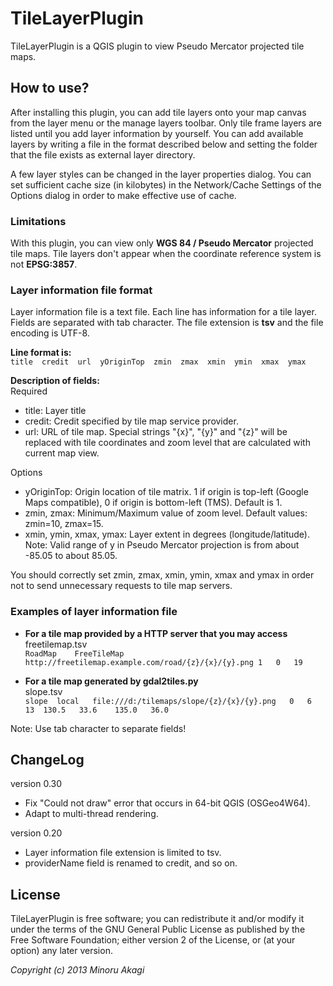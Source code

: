 # TileLayerPlugin

TileLayerPlugin is a QGIS plugin to view Pseudo Mercator projected tile maps.

## How to use?

After installing this plugin, you can add tile layers onto your map canvas from the layer menu or the manage layers toolbar. Only tile frame layers are listed until you add layer information by yourself. You can add available layers by writing a file in the format described below and setting the folder that the file exists as external layer directory.

A few layer styles can be changed in the layer properties dialog. You can set sufficient cache size (in kilobytes) in the Network/Cache Settings of the Options dialog in order to make effective use of cache.

### Limitations
With this plugin, you can view only **WGS 84 / Pseudo Mercator** projected tile maps. Tile layers don't appear when the coordinate reference system is not **EPSG:3857**.

### Layer information file format
Layer information file is a text file. Each line has information for a tile layer. Fields are separated with tab character. The file extension is **tsv** and the file encoding is UTF-8.

**Line format is:**  
`title  credit  url  yOriginTop  zmin  zmax  xmin  ymin  xmax  ymax`

**Description of fields:**  
Required
* title: Layer title
* credit: Credit specified by tile map service provider.
* url: URL of tile map. Special strings "{x}", "{y}" and "{z}" will be replaced with tile coordinates and zoom level that are calculated with current map view.

Options
* yOriginTop: Origin location of tile matrix. 1 if origin is top-left (Google Maps compatible), 0 if origin is bottom-left (TMS). Default is 1.
* zmin, zmax: Minimum/Maximum value of zoom level. Default values: zmin=10, zmax=15.
* xmin, ymin, xmax, ymax: Layer extent in degrees (longitude/latitude). Note: Valid range of y in Pseudo Mercator projection is from about -85.05 to about 85.05.

You should correctly set zmin, zmax, xmin, ymin, xmax and ymax in order not to send unnecessary requests to tile map servers.

### Examples of layer information file
* **For a tile map provided by a HTTP server that you may access**  
freetilemap.tsv  
`RoadMap	FreeTileMap	http://freetilemap.example.com/road/{z}/{x}/{y}.png	1	0	19`

* **For a tile map generated by gdal2tiles.py**  
slope.tsv  
`slope	local	file:///d:/tilemaps/slope/{z}/{x}/{y}.png	0	6	13	130.5	33.6	135.0	36.0`

Note: Use tab character to separate fields!

## ChangeLog
version 0.30  
* Fix "Could not draw" error that occurs in 64-bit QGIS (OSGeo4W64).
* Adapt to multi-thread rendering.

version 0.20  
* Layer information file extension is limited to tsv.
* providerName field is renamed to credit, and so on.

## License
TileLayerPlugin is free software; you can redistribute it and/or modify it under the terms of the GNU General Public License as published by the Free Software Foundation; either version 2 of the License, or (at your option) any later version.

_Copyright (c) 2013 Minoru Akagi_
